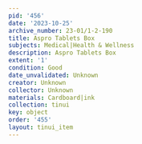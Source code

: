 ```yaml
---
pid: '456'
date: '2023-10-25'
archive_number: 23-01/1-2-190
title: Aspro Tablets Box
subjects: Medical|Health & Wellness
description: Aspro Tablets Box
extent: '1'
condition: Good
date_unvalidated: Unknown
creator: Unknown
collector: Unknown
materials: Cardboard|ink
collection: tinui
key: object
order: '455'
layout: tinui_item
---
```

